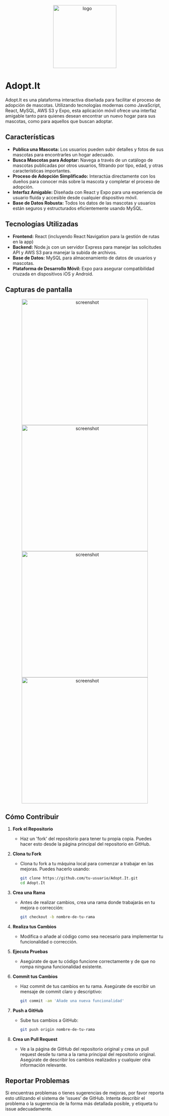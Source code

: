 <p align="center">
  <img src="./assets/logo_github.png" alt="logo" width="200" />
</p>

# Adopt.It

Adopt.It es una plataforma interactiva diseñada para facilitar el proceso de adopción de mascotas. Utilizando tecnologías modernas como JavaScript, React, MySQL, AWS S3 y Expo, esta aplicación móvil ofrece una interfaz amigable tanto para quienes desean encontrar un nuevo hogar para sus mascotas, como para aquellos que buscan adoptar.

## Características

- **Publica una Mascota:** Los usuarios pueden subir detalles y fotos de sus mascotas para encontrarles un hogar adecuado.
- **Busca Mascotas para Adoptar:** Navega a través de un catálogo de mascotas publicadas por otros usuarios, filtrando por tipo, edad, y otras características importantes.
- **Proceso de Adopción Simplificado:** Interactúa directamente con los dueños para conocer más sobre la mascota y completar el proceso de adopción.
- **Interfaz Amigable:** Diseñada con React y Expo para una experiencia de usuario fluida y accesible desde cualquier dispositivo móvil.
- **Base de Datos Robusta:** Todos los datos de las mascotas y usuarios están seguros y estructurados eficientemente usando MySQL.

## Tecnologías Utilizadas

- **Frontend:** React (incluyendo React Navigation para la gestión de rutas en la app)
- **Backend:** Node.js con un servidor Express para manejar las solicitudes API y AWS S3 para manejar la subida de archivos.
- **Base de Datos:** MySQL para almacenamiento de datos de usuarios y mascotas.
- **Plataforma de Desarrollo Móvil:** Expo para asegurar compatibilidad cruzada en dispositivos iOS y Android.

## Capturas de pantalla
<p align="center">
  <img src="./assets/screenshots/S1.png" alt="screenshot" width="400" />
  <img src="./assets/screenshots/S2.png" alt="screenshot" width="400" />
  <img src="./assets/screenshots/S3.png" alt="screenshot" width="400" />
  <img src="./assets/screenshots/S4.png" alt="screenshot" width="400" />
</p>

## Cómo Contribuir


1. **Fork el Repositorio**
   - Haz un 'fork' del repositorio para tener tu propia copia. Puedes hacer esto desde la página principal del repositorio en GitHub.

2. **Clona tu Fork**
   - Clona tu fork a tu máquina local para comenzar a trabajar en las mejoras. Puedes hacerlo usando:
     ```bash
     git clone https://github.com/tu-usuario/Adopt.It.git
     cd Adopt.It
     ```

3. **Crea una Rama**
   - Antes de realizar cambios, crea una rama donde trabajarás en tu mejora o corrección:
     ```bash
     git checkout -b nombre-de-tu-rama
     ```

4. **Realiza tus Cambios**
   - Modifica o añade al código como sea necesario para implementar tu funcionalidad o corrección.

5. **Ejecuta Pruebas**
   - Asegúrate de que tu código funcione correctamente y de que no rompa ninguna funcionalidad existente.

6. **Commit tus Cambios**
   - Haz commit de tus cambios en tu rama. Asegúrate de escribir un mensaje de commit claro y descriptivo:
     ```bash
     git commit -am 'Añade una nueva funcionalidad'
     ```

7. **Push a GitHub**
   - Sube tus cambios a GitHub:
     ```bash
     git push origin nombre-de-tu-rama
     ```

8. **Crea un Pull Request**
   - Ve a la página de GitHub del repositorio original y crea un pull request desde tu rama a la rama principal del repositorio original. Asegúrate de describir los cambios realizados y cualquier otra información relevante.

## Reportar Problemas

Si encuentras problemas o tienes sugerencias de mejoras, por favor reporta esto utilizando el sistema de 'issues' de GitHub. Intenta describir el problema o la sugerencia de la forma más detallada posible, y etiqueta tu issue adecuadamente.